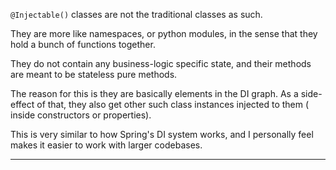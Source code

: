 `@Injectable()` classes are not the traditional classes as such.

They are more like namespaces, or python modules, in the sense that they hold a
bunch of functions together.

They do not contain any business-logic specific state, and their methods are
meant to be stateless pure methods.

The reason for this is they are basically elements in the DI graph. As a
side-effect of that, they also get other such class instances injected to them (
inside constructors or properties).

This is very similar to how Spring's DI system works, and I personally feel
makes it easier to work with larger codebases.

---
